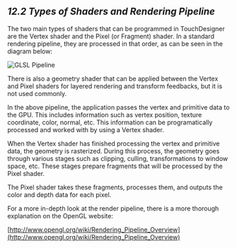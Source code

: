 ## *12.2 Types of Shaders and Rendering Pipeline*

The two main types of shaders that can be programmed in TouchDesigner are the Vertex shader and the Pixel (or Fragment) shader. In a standard rendering pipeline, they are processed in that order, as can be seen in the diagram below:

![GLSL Pipeline](images/12.2/pipeline.png)

There is also a geometry shader that can be applied between the Vertex and Pixel shaders for layered rendering and transform feedbacks, but it is not used commonly.

In the above pipeline, the application passes the vertex and primitive data to the GPU. This includes information such as vertex position, texture coordinate, color, normal, etc. This information can be programatically processed and worked with by using a Vertex shader.

When the Vertex shader has finished processing the vertex and primitive data, the geometry is rasterized. During this process, the geometry goes through various stages such as clipping, culling, transformations to window space, etc. These stages prepare fragments that will be processed by the Pixel shader.

The Pixel shader takes these fragments, processes them, and outputs the color and depth data for each pixel.

For a more in-depth look at the render pipeline, there is a more thorough explanation on the OpenGL website:

[http://www.opengl.org/wiki/Rendering_Pipeline_Overview](http://www.opengl.org/wiki/Rendering_Pipeline_Overview)